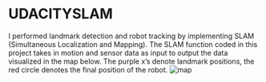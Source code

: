 # UDACITYSLAM
I performed landmark detection and robot tracking by implementing SLAM (Simultaneous Localization and Mapping). The SLAM function coded in this project takes in motion and sensor data as input to output the data visualized in the map below.  The purple x’s denote landmark positions, the red circle denotes the final position of the robot.
![map](https://user-images.githubusercontent.com/76539970/104619370-cca04400-565b-11eb-92de-a8a73d36d13c.jpg)
